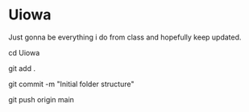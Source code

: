 # Uiowa


Just gonna be everything i do from class and hopefully keep updated.

cd Uiowa

git add .

git commit -m "Initial folder structure"

git push origin main


